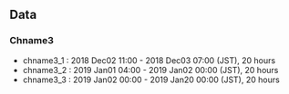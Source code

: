 ## Data
### Chname3
 * chname3_1 : 2018 Dec02 11:00 - 2018 Dec03 07:00 (JST), 20 hours
 * chname3_2 : 2019 Jan01 04:00 - 2019 Jan02 00:00 (JST), 20 hours
 * chname3_3 : 2019 Jan02 00:00 - 2019 Jan20 00:00 (JST), 20 hours
